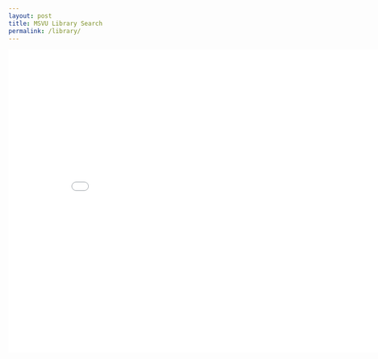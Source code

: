 ```yaml
---
layout: post
title: MSVU Library Search
permalink: /library/
---
```


<div class="search-container">
<iframe width="850" height="600" frameborder="0" src="//lgapi-ca.libapps.com/widget_box.php?site_id=1076&widget_type=8&output_format=2&widget_title=Redux&widget_height=&widget_width=&widget_embed_type=1&guide_id=114494&box_id=16494218&map_id=19476154&content_only=0&include_jquery=0&config_id=1652376757194"></iframe>
</div>
